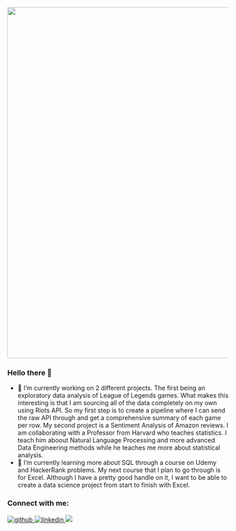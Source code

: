 <p align="center">
    <img width="800" src="Hellothere.gif">
</p>

### Hello there 👋


- 🔭 I’m currently working on 2 different projects. The first being an exploratory data analysis of League of Legends games. What makes this interesting is that I am sourcing all of the data completely on my own using Riots API. So my first step is to create a pipeline where I can send the raw API through and get a comprehensive summary of each game per row. My second project is a Sentiment Analysis of Amazon reviews. I am collaborating with a Professor from Harvard who teaches statistics. I teach him aboout Natural Language Processing and more advanced Data Engineering methods while he teaches me more about statistical analysis.
-  🌱 I’m currently learning more about SQL through a course on Udemy and HackerRank problems. My next course that I plan to go through is for Excel. Although I have a pretty good handle on it, I want to be able to create a data science project from start to finish with Excel. 
<!--
**Zealfire243/Zealfire243** is a ✨ _special_ ✨ repository because its `README.md` (this file) appears on your GitHub profile.

Here are some ideas to get you started:
My name is Ethan Helder and I am a data scientist. I recently graduated from Flatiron School and had been working in the food service industry for 7 years. I have been a kitchen assistant, server, bartender and a shift manager. I learned how to work under immense amount of pressure while effectively communicating to everyone around me to allow everything to go smoothly. My greatest accomplishment while serving was that me and two other servers worked together to serve a party of over 60 people. They all got different drinks and meals and we had to keep track of everything as a team. We made not a single mistake and by the time is was over our tip was around $2500 or a little over $800 each. 
 
- 👯 I’m looking to collaborate on ...
- 🤔 I’m looking for help with getting a Data Science related job. If you have any suggestions for my profiles or willing to give any tips regarding my resume/CV, I would really appreciate it. And if you believe that I would be a good fit for a job, reach out. 
- 💬 Ask me about 
- 📫 How to reach me: ...
- 😄 Pronouns: ...
- ⚡ Fun fact: ...
-->
### Connect with me:

<a href="https://github.com/Zealfire243" target="_blank">
<img src=https://img.shields.io/badge/github-%2324292e.svg?&style=for-the-badge&logo=github&logoColor=white alt=github style="margin-bottom: 5px;" />
</a>
<a href="https://linkedin.com/in/ethan-helder" target="_blank">
<img src=https://img.shields.io/badge/linkedin-%231E77B5.svg?&style=for-the-badge&logo=linkedin&logoColor=white alt=linkedin style="margin-bottom: 5px;" />
</a> 
<a href="mailto:helderethan@gmail.com" rel="nofollow"><img src= "https://img.shields.io/badge/Gmail-D14836?style=for-the-badge&logo=gmail&logoColor=white" />
</a>
